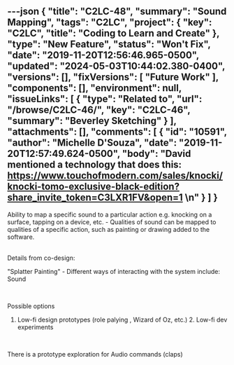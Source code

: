 ---json
{
  "title": "C2LC-48",
  "summary": "Sound Mapping",
  "tags": "C2LC",
  "project": {
    "key": "C2LC",
    "title": "Coding to Learn and Create"
  },
  "type": "New Feature",
  "status": "Won't Fix",
  "date": "2019-11-20T12:56:46.965-0500",
  "updated": "2024-05-03T10:44:02.380-0400",
  "versions": [],
  "fixVersions": [
    "Future Work"
  ],
  "components": [],
  "environment": null,
  "issueLinks": [
    {
      "type": "Related to",
      "url": "/browse/C2LC-46/",
      "key": "C2LC-46",
      "summary": "Beverley Sketching"
    }
  ],
  "attachments": [],
  "comments": [
    {
      "id": "10591",
      "author": "Michelle D'Souza",
      "date": "2019-11-20T12:57:49.624-0500",
      "body": "David mentioned a technology that does this: <https://www.touchofmodern.com/sales/knocki/knocki-tomo-exclusive-black-edition?share_invite_token=C3LXR1FV&open=1>&#x20;\n"
    }
  ]
}
---
Ability to map a specific sound to a particular action e.g. knocking on a surface, tapping on a device, etc. - Qualities of sound can be mapped to qualities of a specific action, such as painting or drawing added to the software. \
 

Details from co-design:

"Splatter Painting" - Different ways of interacting with the system include: Sound

 

Possible options

1. Low-fi design prototypes (role palying , Wizard of Oz, etc.) 2. Low-fi dev experiments

 

There is a prototype exploration for Audio commands (claps)

        